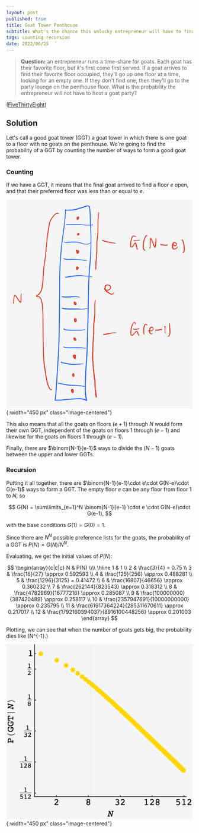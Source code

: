 ```yaml
---
layout: post
published: true
title: Goat Tower Penthouse
subtitle: What's the chance this unlucky entrepreneur will have to finance a goat party?
tags: counting recursion 
date: 2022/06/25
---
```


>**Question:** an entrepreneur runs a time-share for goats. Each goat has their favorite floor, but it's first come first served. If a goat arrives to find their favorite floor occupied, they'll go up one floor at a time, looking for an empty one. If they don't find one, then they'll go to the party lounge on the penthouse floor. What is the probability the entrepreneur will not have to host a goat party?

<!--more-->

([FiveThirtyEight](URL))

## Solution

Let's call a good goat tower (GGT) a goat tower in which there is one goat to a floor with no goats on the penthouse. We're going to find the probability of a GGT by counting the number of ways to form a good goat tower.

### Counting

If we have a GGT, it means that the final goat arrived to find a floor $e$ open, and that their preferred floor was less than or equal to $e.$ 

![](/img/2022-06-25-goat-tower.png){:width="450 px" class="image-centered"}

This also means that all the goats on floors $(e+1)$ through $N$ would form their own GGT, independent of the goats on floors $1$ through $(e-1)$ and likewise for the goats on floors $1$ through $(e-1).$

Finally, there are $\binom{N-1}{e-1}$ ways to divide the $(N-1)$ goats between the upper and lower GGTs.

### Recursion

Putting it all together, there are $\binom{N-1}{e-1}\cdot e\cdot G(N-e)\cdot G(e-1)$ ways to form a GGT. The empty floor $e$ can be any floor from floor $1$ to $N,$ so

$$
  G(N) = \sum\limits_{e=1}^N \binom{N-1}{e-1} \cdot e \cdot G(N-e)\cdot G(e-1),
$$

with the base conditions $G(1) = G(0) = 1.$

Since there are $N^N$ possible preference lists for the goats, the probability of a GGT is $P(N) = G(N)/N^N.$

Evaluating, we get the initial values of $P(N):$

$$
\begin{array}{c|c|c}
   N & P(N) \\\\ \hline
   1 & 1 \\
   2 & \frac{3}{4} = 0.75 \\
   3 & \frac{16}{27} \approx 0.592593 \\
   4 & \frac{125}{256} \approx 0.488281 \\
   5 & \frac{1296}{3125} = 0.41472 \\
   6 & \frac{16807}{46656} \approx 0.360232 \\
   7 & \frac{262144}{823543} \approx 0.318312 \\
   8 & \frac{4782969}{16777216} \approx 0.285087 \\
   9 & \frac{100000000}{387420489} \approx 0.258117 \\
   10 & \frac{2357947691}{10000000000} \approx 0.235795 \\
   11 & \frac{61917364224}{285311670611} \approx 0.217017 \\
   12 & \frac{1792160394037}{8916100448256} \approx 0.201003
\end{array}
$$

Plotting, we can see that when the number of goats gets big, the probability dies like \(N^{-1}.\)


![](/img/2022-06-25-ggt-plot.png){:width="450 px" class="image-centered"}

<br>
